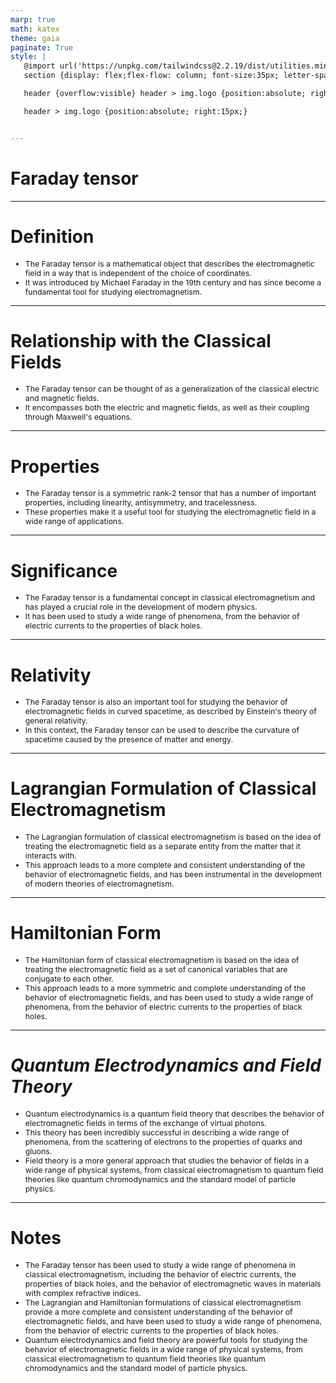 ```yaml
---
marp: true
math: katex
theme: gaia
paginate: True
style: |
   @import url('https://unpkg.com/tailwindcss@2.2.19/dist/utilities.min.css');
   section {display: flex;flex-flow: column; font-size:35px; letter-spacing:1.4px;}

   header {overflow:visible} header > img.logo {position:absolute; right:15px;}

   header > img.logo {position:absolute; right:15px;}


---
```

<!-- backgroundImage: url('backgrounds/aaabstract (2).png') -->
<!-- _class: lead -->

 # Faraday tensor

---
<style scoped>p,li {font-size:0.92em}</style>

 # Definition

- The Faraday tensor is a mathematical object that describes the electromagnetic field in a way that is independent of the choice of coordinates.
- It was introduced by Michael Faraday in the 19th century and has since become a fundamental tool for studying electromagnetism.

---
<style scoped>p,li {font-size:0.92em}</style>

 # Relationship with the Classical Fields

- The Faraday tensor can be thought of as a generalization of the classical electric and magnetic fields.
- It encompasses both the electric and magnetic fields, as well as their coupling through Maxwell's equations.

---
<style scoped>p,li {font-size:0.92em}</style>

 # **Properties**
- The Faraday tensor is a symmetric rank-2 tensor that has a number of important properties, including linearity, antisymmetry, and tracelessness.
- These properties make it a useful tool for studying the electromagnetic field in a wide range of applications.


---
<style scoped>p,li {font-size:0.92em}</style>

 # Significance

- The Faraday tensor is a fundamental concept in classical electromagnetism and has played a crucial role in the development of modern physics.
- It has been used to study a wide range of phenomena, from the behavior of electric currents to the properties of black holes.

---
<style scoped>p,li {font-size:0.92em}</style>

 # Relativity

- The Faraday tensor is also an important tool for studying the behavior of electromagnetic fields in curved spacetime, as described by Einstein's theory of general relativity.
- In this context, the Faraday tensor can be used to describe the curvature of spacetime caused by the presence of matter and energy.

---
<style scoped>p,li {font-size:0.92em}</style>

 # Lagrangian Formulation of Classical Electromagnetism
- The Lagrangian formulation of classical electromagnetism is based on the idea of treating the electromagnetic field as a separate entity from the matter that it interacts with.
- This approach leads to a more complete and consistent understanding of the behavior of electromagnetic fields, and has been instrumental in the development of modern theories of electromagnetism.


---
<style scoped>p,li {font-size:0.92em}</style>

 # Hamiltonian Form

- The Hamiltonian form of classical electromagnetism is based on the idea of treating the electromagnetic field as a set of canonical variables that are conjugate to each other.
- This approach leads to a more symmetric and complete understanding of the behavior of electromagnetic fields, and has been used to study a wide range of phenomena, from the behavior of electric currents to the properties of black holes.

---
<style scoped>p,li {font-size:0.88em}</style>

 # _Quantum Electrodynamics and Field Theory_
- Quantum electrodynamics is a quantum field theory that describes the behavior of electromagnetic fields in terms of the exchange of virtual photons.
- This theory has been incredibly successful in describing a wide range of phenomena, from the scattering of electrons to the properties of quarks and gluons.
- Field theory is a more general approach that studies the behavior of fields in a wide range of physical systems, from classical electromagnetism to quantum field theories like quantum chromodynamics and the standard model of particle physics.


---
<style scoped>p,li {font-size:0.88em}</style>

 # Notes
- The Faraday tensor has been used to study a wide range of phenomena in classical electromagnetism, including the behavior of electric currents, the properties of black holes, and the behavior of electromagnetic waves in materials with complex refractive indices.
- The Lagrangian and Hamiltonian formulations of classical electromagnetism provide a more complete and consistent understanding of the behavior of electromagnetic fields, and have been used to study a wide range of phenomena, from the behavior of electric currents to the properties of black holes.
- Quantum electrodynamics and field theory are powerful tools for studying the behavior of electromagnetic fields in a wide range of physical systems, from classical electromagnetism to quantum field theories like quantum chromodynamics and the standard model of particle physics.
